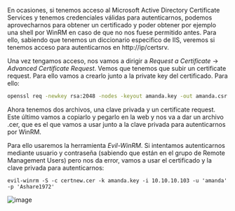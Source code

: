 En ocasiones, si tenemos acceso al Microsoft Active Directory Certificate Services y tenemos credenciales válidas para autenticarnos, podemos aprovecharnos para obtener un certificado y poder obtener por ejemplo una shell por WinRM en caso de que no nos fuese permitido antes.
Para ello, sabiendo que tenemos un diccionario especifico de IIS, veremos si tenemos acceso para autenticarnos en http://ip/certsrv.

Una vez tengamos acceso, nos vamos a dirigir a _Request a Certificate_ -> _Advanced Certificate Request_.
Vemos que tenemos que subir un certificate request. Para ello vamos a crearlo junto a la private key del certificado. Para ello:

```zsh
openssl req -newkey rsa:2048 -nodes -keyout amanda.key -out amanda.csr
```

Ahora tenemos dos archivos, una clave privada y un certificate request. Este último vamos a copiarlo y pegarlo en la web y nos va a dar un archivo .cer, que es el que vamos a usar junto a la clave privada para autenticarnos por WinRM.

Para ello usaremos la herramienta _Evil-WinRM_. Si intentamos autenticarnos mediante usuario y contraseña (sabiendo que están en el grupo de Remote Management Users) pero nos da error, vamos a usar el certificado y la clave privada para autenticarnos:

`evil-winrm -S -c certnew.cer -k amanda.key -i 10.10.10.103 -u 'amanda' -p 'Ashare1972'`

![image](https://github.com/SrMeirins/KnowledgeVault/assets/95763783/866e54d6-ba41-4d57-a891-06559853c349)

